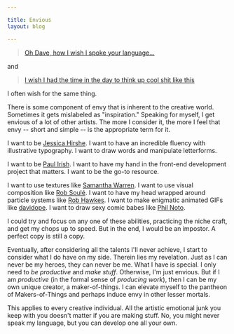 ```yaml
---

title: Envious
layout: blog

---
```


> [Oh Dave, how I wish I spoke your language...](https://twitter.com/keenan_cummings/status/77204294369157121)

and

> [I wish I had the time in the day to think up cool shit like this](https://twitter.com/aaronpinero/status/76702971253112833)

I often wish for the same thing.

There is some component of envy that is inherent to the creative world. Sometimes it gets mislabeled as "inspiration." Speaking for myself, I get envious of a lot of other artists. The more I consider it, the more I feel that envy -- short and simple -- is the appropriate term for it.

I want to be [Jessica Hirshe](http://jessicahische.is/awesome/). I want to have an incredible fluency with illustrative typography. I want to draw words and manipulate letterforms.

I want to be [Paul Irish](http://paulirish.com). I want to have my hand in the front-end development project that matters. I want to be the go-to resource.

I want to use textures like [Samantha Warren](http://dribbble.com/Samantha). I want to use visual composition like [Rob Soulé](http://dribbble.com/rsoule). I want to have my head wrapped around particle systems like [Rob Hawkes](http://rawkes.com/). I want to make enigmatic animated GIFs like [davidope](http://dvdp.tumblr.com/tagged/dvdp%20done). I want to draw sexy comic babes like [Phil Noto](http://philnoto.tumblr.com/post/5610844419/barbara-gordon).

I could try and focus on any one of these abilities, practicing the niche craft, and get my chops up to speed. But in the end, I would be an impostor. A perfect copy is still a copy.

Eventually, after considering all the talents I'll never achieve, I start to consider what I do have on my side. Therein lies my revelation. Just as I can never be my heroes, they can never be me. What I have is special. I only need to _be productive_ and _make stuff_. Otherwise, I'm just envious. But if I am _productive_ (in the formal sense of _producing work_), then I can be my own unique creator, a maker-of-things. I can elevate myself to the pantheon of Makers-of-Things and perhaps induce envy in other lesser mortals.

This applies to every creative individual. All the artistic emotional junk you keep with you doesn't matter if you are making stuff. No, you might never speak my language, but you can develop one all your own.
